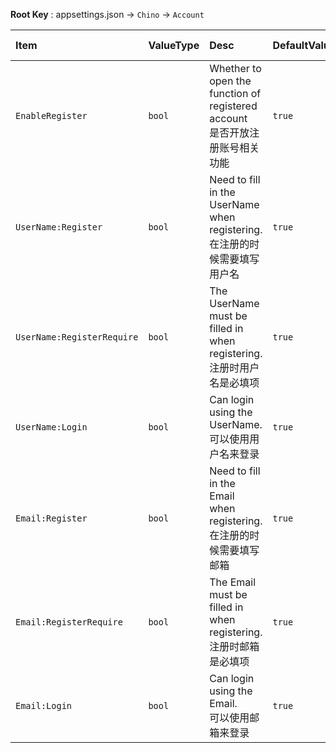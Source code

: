 
**Root Key** : appsettings.json -> `Chino` -> `Account`

| Item | ValueType | Desc | DefaultValue | Value Agreement |
|:-----|:----------|:-----|--------------|:----------------|
|`EnableRegister`|`bool`| Whether to open the function of registered account<br>是否开放注册账号相关功能 | `true` | `true`/`false` |
| `UserName:Register` | `bool` | Need to fill in the UserName when registering.<br>在注册的时候需要填写用户名| `true`|`true`/`false`|
| `UserName:RegisterRequire` |`bool`| The UserName must be filled in when registering.<br>注册时用户名是必填项| `true` | `true`/`false`|
| `UserName:Login`| `bool` | Can login using the UserName.<br>可以使用用户名来登录 | `true` | `true`/`false`|
| `Email:Register` | `bool` | Need to fill in the Email when registering.<br>在注册的时候需要填写邮箱| `true`|`true`/`false`|
| `Email:RegisterRequire` |`bool`| The Email must be filled in when registering.<br>注册时邮箱是必填项| `true` | `true`/`false`|
| `Email:Login`| `bool` | Can login using the Email.<br>可以使用邮箱来登录 | `true` | `true`/`false`|

